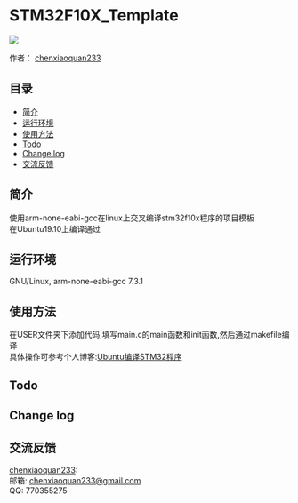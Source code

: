 # STM32F10X_Template

![](https://img.shields.io/badge/build-passing-brightgreen)

作者： [chenxiaoquan233](https://github.com/chenxiaoquan233)

<!-- TOC -->
## 目录
- [简介](#简介)
- [运行环境](#运行环境)
- [使用方法](#使用方法)
- [Todo](#todo)
- [Change log](#change-log)
- [交流反馈](#交流反馈)
<!-- /TOC -->

## 简介
使用arm-none-eabi-gcc在linux上交叉编译stm32f10x程序的项目模板  
在Ubuntu19.10上编译通过

## 运行环境
GNU/Linux, arm-none-eabi-gcc 7.3.1

## 使用方法
在USER文件夹下添加代码,填写main.c的main函数和init函数,然后通过makefile编译  
具体操作可参考个人博客:[Ubuntu编译STM32程序](https://xqchen.site/%e7%a1%ac%e4%bb%b6/ubuntu%e7%bc%96%e8%af%91stm32%e7%a8%8b%e5%ba%8f/)

## Todo

## Change log

## 交流反馈
[chenxiaoquan233](https://github.com/chenxiaoquan233):  
邮箱: chenxiaoquan233@gmail.com  
QQ: 770355275
